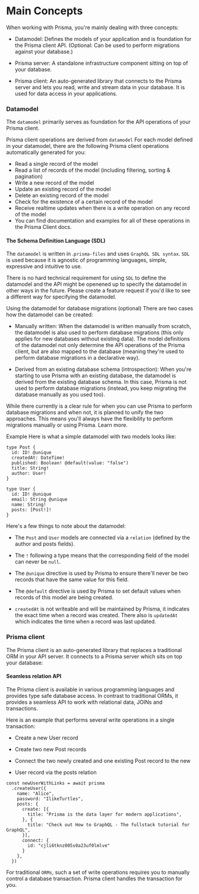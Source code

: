 # Main Concepts

When working with Prisma, you're mainly dealing with three concepts:

- Datamodel: Defines the models of your application and is foundation for the Prisma client API. (Optional: Can be used to perform migrations against your database.)

- Prisma server: A standalone infrastructure component sitting on top of your database.

- Prisma client: An auto-generated library that connects to the Prisma server and lets you read, write and stream data in your database. It is used for data access in your applications.

### Datamodel

The ```datamodel``` primarily serves as foundation for the API operations of your Prisma client.

Prisma client operations are derived from ```datamodel```
For each model defined in your datamodel, there are the following Prisma client operations automatically generated for you:

- Read a single record of the model
- Read a list of records of the model (including filtering, sorting & pagination)
- Write a new record of the model
- Update an existing record of the model
- Delete an existing record of the model
- Check for the existence of a certain record of the model
- Receive realtime updates when there is a write operation on any record of the model
- You can find documentation and examples for all of these operations in the Prisma Client docs.

#### The Schema Definition Language (SDL)

The ```datamodel``` is written in .```prisma-files``` and uses ```GraphQL SDL syntax```. ```SDL``` is used because it is agnostic of programming languages, simple, expressive and intuitive to use.

There is no hard technical requirement for using ```SDL``` to define the datamodel and the API might be openened up to specify the datamodel in other ways in the future. Please create a feature request if you'd like to see a different way for specifying the datamodel.

Using the datamodel for database migrations (optional)
There are two cases how the datamodel can be created:

- Manually written: When the datamodel is written manually from scratch, the datamodel is also used to perform database migrations (this only applies for new databases without existing data). The model definitions of the datamodel not only determine the API operations of the Prisma client, but are also mapped to the database (meaning they're used to perform database migrations in a declarative way).

- Derived from an existing database schema (introspection): When you're starting to use Prisma with an existing database, the datamodel is derived from the existing database schema. In this case, Prisma is not used to perform database migrations (instead, you keep migrating the database manually as you used too).

While there currently is a clear rule for when you can use Prisma to perform database migrations and when not, it is planned to unify the two approaches. This means you'll always have the flexibility to perform migrations manually or using Prisma. Learn more.

Example
Here is what a simple datamodel with two models looks like:


```
type Post {
  id: ID! @unique
  createdAt: DateTime!
  published: Boolean! @default(value: "false")
  title: String!
  author: User!
}

type User {
  id: ID! @unique
  email: String @unique
  name: String!
  posts: [Post!]!
}

```
Here's a few things to note about the datamodel:

- The ```Post``` and ```User``` models are connected via a ```relation``` (defined by the author and posts fields).

- The ```!``` following a type means that the corresponding field of the model can never be ```null```.

- The ```@unique``` directive is used by Prisma to ensure there'll never be two records that have the same value for this field.

- The ```@default``` directive is used by Prisma to set default values when records of this model are being created.

- ```createdAt``` is not writeable and will be maintained by Prisma, it indicates the exact time when a record was created. There also is ```updatedAt``` which indicates the time when a record was last updated.

### Prisma client

 The Prisma client is an auto-generated library that replaces a traditional ORM in your API server. It connects to a Prisma server which sits on top your database:



#### Seamless relation API

The Prisma client is available in various programming languages and provides type safe database access. In contrast to traditional ORMs, it provides a seamless API to work with relational data, JOINs and transactions.

Here is an example that performs several write operations in a single transaction:

- Create a new User record

- Create two new Post records

- Connect the two newly created and one existing Post record to the new 

- User record via the posts relation

```
const newUserWithLinks = await prisma
  .createUser({
    name: "Alice",
    password: "IlikeTurtles",
    posts: {
      create: [{
        title: "Prisma is the data layer for modern applications",
      }, {
        title: "Check out How to GraphQL - The fullstack tutorial for GraphQL",
      }],
      connect: {
        id: "cjli6tknz005s0a23uf0lmlve"
      }
    }, 
  })
  ```
For traditional ```ORMs```, such a set of write operations requires you to manually control a database transaction. Prisma client handles the transaction for you.
